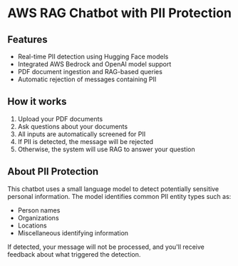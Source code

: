 # AWS RAG Chatbot with PII Protection

## Features

- Real-time PII detection using Hugging Face models
- Integrated AWS Bedrock and OpenAI model support
- PDF document ingestion and RAG-based queries
- Automatic rejection of messages containing PII

## How it works

1. Upload your PDF documents
2. Ask questions about your documents
3. All inputs are automatically screened for PII
4. If PII is detected, the message will be rejected
5. Otherwise, the system will use RAG to answer your question

## About PII Protection

This chatbot uses a small language model to detect potentially sensitive personal information. The model identifies common PII entity types such as:

- Person names
- Organizations
- Locations
- Miscellaneous identifying information

If detected, your message will not be processed, and you'll receive feedback about what triggered the detection. 